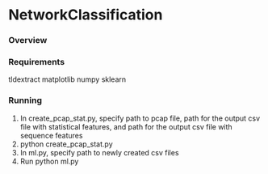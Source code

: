 # NetworkClassification
### Overview

### Requirements
tldextract
matplotlib
numpy
sklearn

### Running
1. In create_pcap_stat.py, specify path to pcap file, path for the output csv file with statistical features, and path for the output csv file with sequence features 
2. python create_pcap_stat.py
3. In ml.py, specify path to newly created csv files
4. Run python ml.py